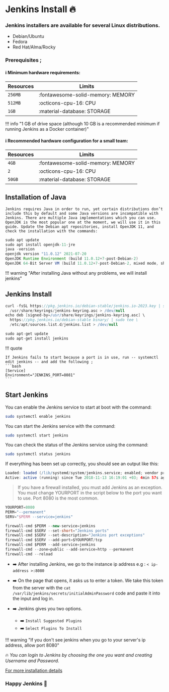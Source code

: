 # Jenkins Install :fire:

### Jenkins installers are available for several Linux distributions.

- Debian/Ubuntu
- Fedora
- Red Hat/Alma/Rocky

### Prerequisites ;
#### :information_source: Minimum hardware requirements:

| Resources      | Limits                                                       |
| -----------    | ------------------------------------                         |
| `256MB`        | :fontawesome-solid-memory: MEMORY                          |
| `512MB`        | :octicons-cpu-16: CPU                                      |
| `1GB`          | :material-database:     STORAGE                               |


!!! info "1 GB of drive space (although 10 GB is a recommended minimum if running Jenkins as a Docker container)"

#### :information_source: Recommended hardware configuration for a small team:

| Resources      | Limits                                                       |
| -----------    | ------------------------------------                         |
| `4GB`          | :fontawesome-solid-memory: MEMORY                            |
| `2`            | :octicons-cpu-16: CPU                                        |
| `50GB`         | :material-database:     STORAGE                              |


## Installation of Java

`Jenkins requires Java in order to run, yet certain distributions don’t include this by default and some Java versions are incompatible with Jenkins.
There are multiple Java implementations which you can use. OpenJDK is the most popular one at the moment, we will use it in this guide.
Update the Debian apt repositories, install OpenJDK 11, and check the installation with the commands: `

```groovy
sudo apt update
sudo apt install openjdk-11-jre
java -version
openjdk version "11.0.12" 2021-07-20
OpenJDK Runtime Environment (build 11.0.12+7-post-Debian-2)
OpenJDK 64-Bit Server VM (build 11.0.12+7-post-Debian-2, mixed mode, sharing)
```

!!! warning "After installing Java without any problems, we will install jenkins"


## Jenkins Install

```groovy
curl -fsSL https://pkg.jenkins.io/debian-stable/jenkins.io-2023.key | sudo tee \
  /usr/share/keyrings/jenkins-keyring.asc > /dev/null
echo deb [signed-by=/usr/share/keyrings/jenkins-keyring.asc] \
  https://pkg.jenkins.io/debian-stable binary/ | sudo tee \
  /etc/apt/sources.list.d/jenkins.list > /dev/null

sudo apt-get update
sudo apt-get install jenkins
```

!!! quote

    If Jenkins fails to start because a port is in use, run -- systemctl edit jenkins -- and add the following ;
    ```bash
    [Service]
    Environment="JENKINS_PORT=8081"
    ```

## Start Jenkins
You can enable the Jenkins service to start at boot with the command:
```bash
sudo systemctl enable jenkins
```

You can start the Jenkins service with the command:
```bash
sudo systemctl start jenkins
```

You can check the status of the Jenkins service using the command:
```bash
sudo systemctl status jenkins
```

If everything has been set up correctly, you should see an output like this:
```groovy
Loaded: loaded (/lib/systemd/system/jenkins.service; enabled; vendor preset: enabled)
Active: active (running) since Tue 2018-11-13 16:19:01 +03; 4min 57s ago
```
>If you have a firewall installed, you must add Jenkins as an exception. You must change YOURPORT in the script below to the port you want to use. Port 8080 is the most common.
```groovy
YOURPORT=8080
PERM="--permanent"
SERV="$PERM --service=jenkins"

firewall-cmd $PERM --new-service=jenkins
firewall-cmd $SERV --set-short="Jenkins ports"
firewall-cmd $SERV --set-description="Jenkins port exceptions"
firewall-cmd $SERV --add-port=$YOURPORT/tcp
firewall-cmd $PERM --add-service=jenkins
firewall-cmd --zone=public --add-service=http --permanent
firewall-cmd --reload
```

- :arrow_right: After installing Jenkins, we go to the instance ip address e.g : `< ip-address >:8080` 
- :arrow_right: On the page that opens, it asks us to enter a token. We take this token from the server with the `cat /var/lib/jenkins/secrets/initialAdminPassword` code and paste it into the input and log in.

- :arrow_right: Jenkins gives you two options.
    - :arrow_right: `Install Suggested Plugins`
    - :arrow_right: `Select Plugins To Install`

!!! warning "If you don't see jenkins when you go to your server's ip address, allow port 8080"

:fire: *You can login to Jenkins by choosing the one you want and creating Username and Password.*



[For more installation details](https://www.jenkins.io/doc/book/installing/linux/)
### Happy Jenkins  :confetti_ball:



